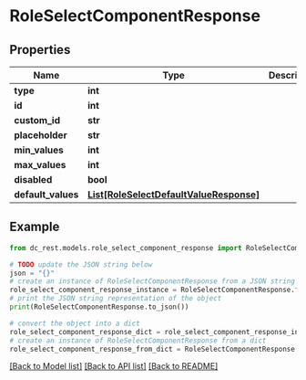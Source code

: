 # RoleSelectComponentResponse


## Properties

Name | Type | Description | Notes
------------ | ------------- | ------------- | -------------
**type** | **int** |  | 
**id** | **int** |  | 
**custom_id** | **str** |  | 
**placeholder** | **str** |  | [optional] 
**min_values** | **int** |  | [optional] 
**max_values** | **int** |  | [optional] 
**disabled** | **bool** |  | [optional] 
**default_values** | [**List[RoleSelectDefaultValueResponse]**](RoleSelectDefaultValueResponse.md) |  | [optional] 

## Example

```python
from dc_rest.models.role_select_component_response import RoleSelectComponentResponse

# TODO update the JSON string below
json = "{}"
# create an instance of RoleSelectComponentResponse from a JSON string
role_select_component_response_instance = RoleSelectComponentResponse.from_json(json)
# print the JSON string representation of the object
print(RoleSelectComponentResponse.to_json())

# convert the object into a dict
role_select_component_response_dict = role_select_component_response_instance.to_dict()
# create an instance of RoleSelectComponentResponse from a dict
role_select_component_response_from_dict = RoleSelectComponentResponse.from_dict(role_select_component_response_dict)
```
[[Back to Model list]](../README.md#documentation-for-models) [[Back to API list]](../README.md#documentation-for-api-endpoints) [[Back to README]](../README.md)


